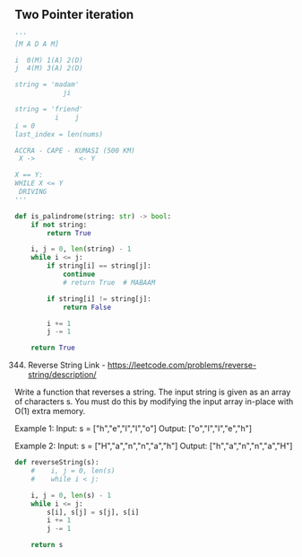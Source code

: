 ## Two Pointer iteration

```py
'''
[M A D A M]

i  0(M) 1(A) 2(D)
j  4(M) 3(A) 2(D)

string = 'madam'
            ji

string = 'friend'
          i    j
i = 0
last_index = len(nums)

ACCRA - CAPE - KUMASI (500 KM)
 X ->           <- Y

X == Y:
WHILE X <= Y
 DRIVING
'''

def is_palindrome(string: str) -> bool:
    if not string:
        return True

    i, j = 0, len(string) - 1
    while i <= j:
        if string[i] == string[j]:
            continue
            # return True  # MABAAM

        if string[i] != string[j]:
            return False

        i += 1
        j -= 1

    return True
```

344. Reverse String
     Link - https://leetcode.com/problems/reverse-string/description/

Write a function that reverses a string. The input string is given as an array of characters s.
You must do this by modifying the input array in-place with O(1) extra memory.

Example 1:
Input: s = ["h","e","l","l","o"]
Output: ["o","l","l","e","h"]

Example 2:
Input: s = ["H","a","n","n","a","h"]
Output: ["h","a","n","n","a","H"]

```py
def reverseString(s):
    #    i, j = 0, len(s)
    #    while i < j:

    i, j = 0, len(s) - 1
    while i <= j:
        s[i], s[j] = s[j], s[i]
        i += 1
        j -= 1

    return s
```
